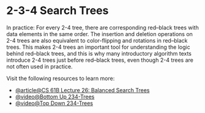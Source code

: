 # 2-3-4 Search Trees

In practice: For every 2-4 tree, there are corresponding red–black trees with data elements in the same order. The insertion and deletion operations on 2-4 trees are also equivalent to color-flipping and rotations in red–black trees. This makes 2-4 trees an important tool for understanding the logic behind red–black trees, and this is why many introductory algorithm texts introduce 2-4 trees just before red–black trees, even though 2-4 trees are not often used in practice.

Visit the following resources to learn more:

- [@article@CS 61B Lecture 26: Balanced Search Trees](https://archive.org/details/ucberkeley_webcast_zqrqYXkth6Q)
- [@video@Bottom Up 234-Trees](https://www.youtube.com/watch?v=DQdMYevEyE4&index=4&list=PLA5Lqm4uh9Bbq-E0ZnqTIa8LRaL77ica6)
- [@video@Top Down 234-Trees](https://www.youtube.com/watch?v=2679VQ26Fp4&list=PLA5Lqm4uh9Bbq-E0ZnqTIa8LRaL77ica6&index=5)